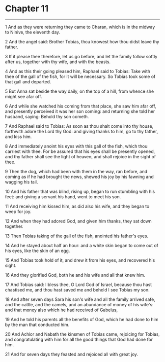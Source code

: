 # Chapter 11

***

1 And as they were returning they came to Charan, which is in the midway to Ninive, the eleventh day.

2 And the angel said: Brother Tobias, thou knowest how thou didst leave thy father.

3 If it please thee therefore, let us go before, and let the family follow softly after us, together with thy wife, and with the beasts.

4 And as this their going pleased him, Raphael said to Tobias: Take with thee of the gall of the fish, for it will be necessary. So Tobias took some of that gall and departed.

5 But Anna sat beside the way daily, on the top of a hill, from whence she might see afar off.

6 And while she watched his coming from that place, she saw him afar off, and presently perceived it was her son coming: and returning she told her husband, saying: Behold thy son cometh.

7 And Raphael said to Tobias: As soon as thou shalt come into thy house, forthwith adore the Lord thy God: and giving thanks to him, go to thy father, and kiss him.

8 And immediately anoint his eyes with this gall of the fish, which thou carriest with thee. For be assured that his eyes shall be presently opened, and thy father shall see the light of heaven, and shall rejoice in the sight of thee.

9 Then the dog, which had been with them in the way, ran before, and coming as if he had brought the news, shewed his joy by his fawning and wagging his tail.

10 And his father that was blind, rising up, began to run stumbling with his feet: and giving a servant his hand, went to meet his son.

11 And receiving him kissed him, as did also his wife, and they began to weep for joy.

12 And when they had adored God, and given him thanks, they sat down together.

13 Then Tobias taking of the gall of the fish, anointed his father's eyes.

14 And he stayed about half an hour: and a white skin began to come out of his eyes, like the skin of an egg.

15 And Tobias took hold of it, and drew it from his eyes, and recovered his sight.

16 And they glorified God, both he and his wife and all that knew him.

17 And Tobias said: I bless thee, O Lord God of Israel, because thou hast chastised me, and thou hast saved me and behold I see Tobias my son.

18 And after seven days Sara his son's wife and all the family arrived safe, and the cattle, and the camels, and an abundance of money of his wife's: and that money also which he had received of Gabelus,

19 And he told his parents all the benefits of God, which he had done to him by the man that conducted him.

20 And Achior and Nabath the kinsmen of Tobias came, rejoicing for Tobias, and congratulating with him for all the good things that God had done for him.

21 And for seven days they feasted and rejoiced all with great joy.

